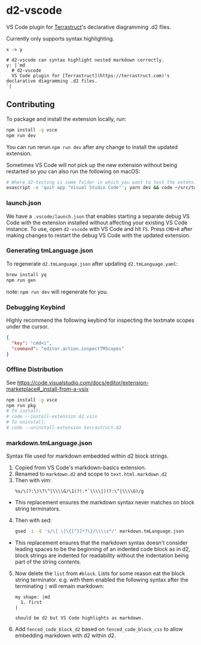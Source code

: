 # d2-vscode

VS Code plugin for [Terrastruct](https://terrastruct.com)'s declarative diagramming .d2 files.

Currently only supports syntax highlighting.

```d2
x -> y

# d2-vscode can syntax highlight nested markdown correctly.
y: |`md
  # d2-vscode
  VS Code plugin for [Terrastruct](https://terrastruct.com)'s declarative diagramming .d2 files.
`|
```

## Contributing

To package and install the extension locally, run:

```sh
npm install -g vsce
npm run dev
```

You can run rerun `npm run dev` after any change to install the updated extension.

Sometimes VS Code will not pick up the new extension without being restarted so you
can also run the following on macOS:

```sh
# Where d2-testing is some folder in which you want to test the extension.
osascript -e 'quit app "Visual Studio Code"'; yarn dev && code ~/src/terrastruct/d2-testing
```

### launch.json

We have a `.vscode/launch.json` that enables starting a separate debug VS Code with the
extension installed without affecting your existing VS Code instance. To use, open
`d2-vscode` with VS Code and hit `F5`. Press `CMD+R` after making changes to restart the
debug VS Code with the updated extension.

### Generating tmLanguage.json

To regenerate `d2.tmLanguage.json` after updating `d2.tmLanguage.yaml`:

```sh
brew install yq
npm run gen
```

note: `npm run dev` will regenerate for you.

### Debugging Keybind

Highly recommend the following keybind for inspecting the textmate scopes under the cursor.

```json
{
  "key": "cmd+i",
  "command": "editor.action.inspectTMScopes"
}
```

### Offline Distribution

See https://code.visualstudio.com/docs/editor/extension-marketplace#_install-from-a-vsix

```sh
npm install -g vsce
npm run pkg
# To install:
# code --install-extension d2.vsix
# To uninstall:
# code --uninstall-extension terrastruct.d2
```

### markdown.tmLanguage.json

Syntax file used for markdown embedded within d2 block strings.

1. Copied from VS Code's markdown-basics extension.
2. Renamed to `markdown.d2` and scope to `text.html.markdown.d2`
3. Then with vim:
   ```
   %s/\(?:\)\?\^|\\\\G/\1(?!.*`\\\\|)(?:\^|\\\\G)/g
   ```

- This replacement ensures the markdown syntax never matches on block string
  terminators.

4. Then with sed:
   ```sh
   gsed -i -E 's/\[ \]\{[^}]*?\}/\\\\s*/' markdown.tmLanguage.json
   ```

- This replacement ensures that the markdown syntax doesn't consider leading spaces to be
  the beginning of an indented code block as in d2, block strings are indented for
  readability without the indentation being part of the string contents.

5. Now delete the `list` from `#block`. Lists for some reason eat the block string
   terminator. e.g. with them enabled the following syntax after the terminating `|`
   will remain markdown:

   ```d2
   my shape: |md
     1. first
   |

   should be d2 but VS Code highlights as markdown.
   ```

6. Add `fenced_code_block_d2` based on `fenced_code_block_css` to allow embedding markdown
   with d2 within d2.
